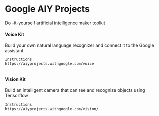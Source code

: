 # Google AIY Projects

Do -it-yourself artificial intelligence maker toolkit

#### Voice Kit

Build your own natural language recognizer and connect it to the Google assistant

```
Instructions
https://aiyprojects.withgoogle.com/voice


```

#### Vision Kit

Build an intelligent camera that can see and recognize objects using Tensorflow

```
Instructions
https://aiyprojects.withgoogle.com/vision/

```



